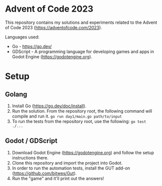 # Advent of Code 2023

This repository contains my solutions and experiments related to the Advent of Code 2023 (https://adventofcode.com/2023).

Languages used:
- Go - https://go.dev/
- GDScript - A programming language for developing games and apps in Godot Engine (https://godotengine.org).

# Setup

## Golang

1. Install Go (https://go.dev/doc/install).
2. Run the solution. From the repository root, the following command will compile and run it. ```go run day1/main.go path/to/input```
3. To run the tests from the repository root, use the following: ```go test ./...```

## Godot / GDScript

1. Download Godot Engine (https://godotengine.org) and follow the setup instructions there.
2. Clone this repository and import the project into Godot.
3. In order to run the automation tests, install the GUT add-on (https://github.com/bitwes/Gut).
4. Run the "game" and it'll print out the answers!
